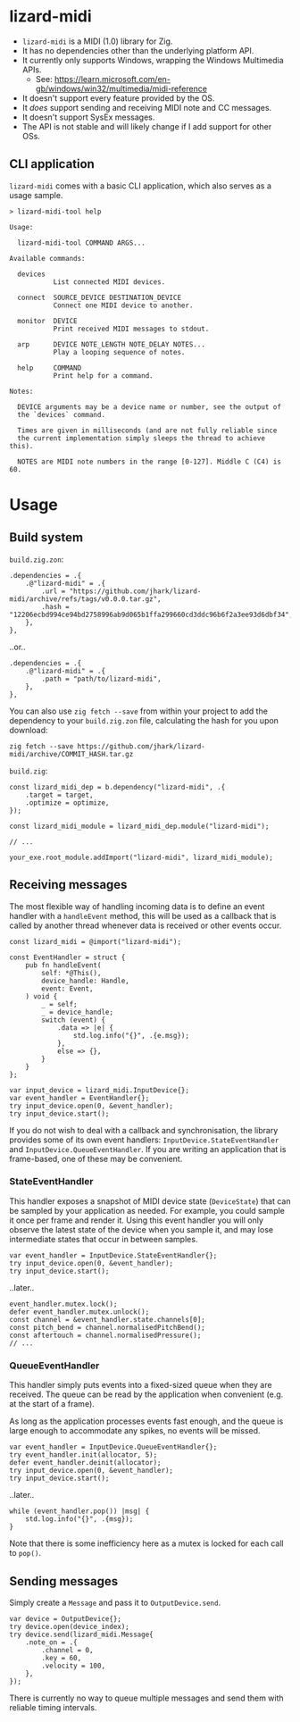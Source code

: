 # lizard-midi

* `lizard-midi` is a MIDI (1.0) library for Zig.
* It has no dependencies other than the underlying platform API.
* It currently only supports Windows, wrapping the Windows Multimedia APIs.
    * See: https://learn.microsoft.com/en-gb/windows/win32/multimedia/midi-reference
* It doesn't support every feature provided by the OS.
* It *does* support sending and receiving MIDI note and CC messages.
* It doesn't support SysEx messages.
* The API is not stable and will likely change if I add support for other OSs.

## CLI application

`lizard-midi` comes with a basic CLI application, which also serves as a usage sample.

```
> lizard-midi-tool help

Usage:

  lizard-midi-tool COMMAND ARGS...

Available commands:

  devices
           List connected MIDI devices.

  connect  SOURCE_DEVICE DESTINATION_DEVICE
           Connect one MIDI device to another.

  monitor  DEVICE
           Print received MIDI messages to stdout.

  arp      DEVICE NOTE_LENGTH NOTE_DELAY NOTES...
           Play a looping sequence of notes.

  help     COMMAND
           Print help for a command.

Notes:

  DEVICE arguments may be a device name or number, see the output of
  the `devices` command.

  Times are given in milliseconds (and are not fully reliable since
  the current implementation simply sleeps the thread to achieve this).

  NOTES are MIDI note numbers in the range [0-127]. Middle C (C4) is 60.
```

# Usage

## Build system

`build.zig.zon`:
```
.dependencies = .{
    .@"lizard-midi" = .{
        .url = "https://github.com/jhark/lizard-midi/archive/refs/tags/v0.0.0.tar.gz",
        .hash = "12206ecbd994ce94bd2758996ab9d065b1ffa299660cd3ddc96b6f2a3ee93d6dbf34",
    },
},
```
..or..
```
.dependencies = .{
    .@"lizard-midi" = .{
        .path = "path/to/lizard-midi",
    },
},
```

You can also use `zig fetch --save` from within your project to add the
dependency to your `build.zig.zon` file, calculating the hash for you upon
download:

`zig fetch --save https://github.com/jhark/lizard-midi/archive/COMMIT_HASH.tar.gz`

`build.zig`:
```
const lizard_midi_dep = b.dependency("lizard-midi", .{
    .target = target,
    .optimize = optimize,
});

const lizard_midi_module = lizard_midi_dep.module("lizard-midi");

// ...

your_exe.root_module.addImport("lizard-midi", lizard_midi_module);
```

## Receiving messages

The most flexible way of handling incoming data is to define an event handler
with a `handleEvent` method, this will be used as a callback that is called by
another thread whenever data is received or other events occur.

```zig
const lizard_midi = @import("lizard-midi");

const EventHandler = struct {
    pub fn handleEvent(
        self: *@This(),
        device_handle: Handle,
        event: Event,
    ) void {
        _ = self;
        _ = device_handle;
        switch (event) {
            .data => |e| {
                std.log.info("{}", .{e.msg});
            },
            else => {},
        }
    }
};

var input_device = lizard_midi.InputDevice{};
var event_handler = EventHandler{};
try input_device.open(0, &event_handler);
try input_device.start();
```

If you do not wish to deal with a callback and synchronisation, the library
provides some of its own event handlers: `InputDevice.StateEventHandler` and
`InputDevice.QueueEventHandler`. If you are writing an application that is
frame-based, one of these may be convenient.

### StateEventHandler

This handler exposes a snapshot of MIDI device state (`DeviceState`) that can be
sampled by your application as needed. For example, you could sample it once per
frame and render it. Using this event handler you will only observe the latest
state of the device when you sample it, and may lose intermediate states that
occur in between samples.

```zig
var event_handler = InputDevice.StateEventHandler{};
try input_device.open(0, &event_handler);
try input_device.start();
```
..later..
```zig
event_handler.mutex.lock();
defer event_handler.mutex.unlock();
const channel = &event_handler.state.channels[0];
const pitch_bend = channel.normalisedPitchBend();
const aftertouch = channel.normalisedPressure();
// ...
```

### QueueEventHandler

This handler simply puts events into a fixed-sized queue when they are received.
The queue can be read by the application when convenient (e.g. at the start of a
frame).

As long as the application processes events fast enough, and the queue is large
enough to accommodate any spikes, no events will be missed.

```zig
var event_handler = InputDevice.QueueEventHandler{};
try event_handler.init(allocator, 5);
defer event_handler.deinit(allocator);
try input_device.open(0, &event_handler);
try input_device.start();
```
..later..
```zig
while (event_handler.pop()) |msg| {
    std.log.info("{}", .{msg});
}
```

Note that there is some inefficiency here as a mutex is locked for each call
to `pop()`.

## Sending messages

Simply create a `Message` and pass it to `OutputDevice.send`.

```zig
var device = OutputDevice{};
try device.open(device_index);
try device.send(lizard_midi.Message{
    .note_on = .{
        .channel = 0,
        .key = 60,
        .velocity = 100,
    },
});
```

There is currently no way to queue multiple messages and send them with reliable
timing intervals.
